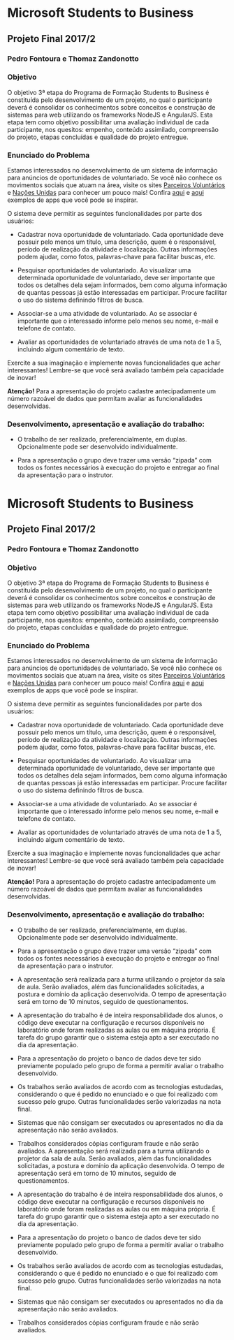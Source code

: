 # Microsoft Students to Business
## Projeto Final 2017/2
### Pedro Fontoura e Thomaz Zandonotto

### Objetivo
O objetivo 3ª etapa do Programa de Formação Students to Business é constituída pelo desenvolvimento de um projeto, no qual o participante deverá é consolidar os conhecimentos sobre conceitos e construção de sistemas para web utilizando os frameworks NodeJS e AngularJS. Esta etapa tem como objetivo possibilitar uma avaliação individual de cada participante, nos quesitos: empenho, conteúdo assimilado, compreensão do projeto, etapas concluídas e qualidade do projeto entregue.

### Enunciado do Problema
Estamos interessados no desenvolvimento de um sistema de informação para anúncios de oportunidades de voluntariado. Se você não conhece os movimentos sociais que atuam na área, visite os sites [Parceiros Voluntários](http://www.parceirosvoluntarios.org.br/) e [Nações Unidas](https://nacoesunidas.org/vagas/voluntariado/) para conhecer um pouco mais! Confira [aqui](https://play.google.com/store/apps/details?id=com.voluntario&hl=pt_BR) e [aqui](http://bolsadovoluntariado.pt/) exemplos de apps que você pode se inspirar.

O sistema deve permitir as seguintes funcionalidades por parte dos usuários:

* Cadastrar nova oportunidade de voluntariado. Cada oportunidade deve possuir pelo menos um título, uma descrição, quem é o responsável, período de realização da atividade e localização. Outras informações podem ajudar, como fotos, palavras-chave para facilitar buscas, etc.

* Pesquisar oportunidades de voluntariado. Ao visualizar uma determinada oportunidade de voluntariado, deve ser importante que todos os detalhes dela sejam informados, bem como alguma informação de quantas pessoas já estão interessadas em participar. Procure facilitar o uso do sistema definindo filtros de busca.

*  Associar-se a uma atividade de voluntariado. Ao se associar é importante que o interessado informe pelo menos seu nome, e-mail e telefone de contato.
*  Avaliar as oportunidades de voluntariado através de uma nota de 1 a 5, incluindo algum comentário de texto.

Exercite a sua imaginação e implemente novas funcionalidades que achar interessantes! Lembre-se que você será avaliado também pela capacidade de inovar!

**Atenção!**
Para a apresentação do projeto cadastre antecipadamente um número razoável de dados que permitam
avaliar as funcionalidades desenvolvidas.

### Desenvolvimento, apresentação e avaliação do trabalho:

* O trabalho de ser realizado, preferencialmente, em duplas. Opcionalmente pode ser
desenvolvido individualmente.

* Para a apresentação o grupo deve trazer uma versão “zipada” com todos os fontes
necessários à execução do projeto e entregar ao final da apresentação para o instrutor.
# Microsoft Students to Business
## Projeto Final 2017/2
### Pedro Fontoura e Thomaz Zandonotto

### Objetivo
O objetivo 3ª etapa do Programa de Formação Students to Business é constituída pelo desenvolvimento de um projeto, no qual o participante deverá é consolidar os conhecimentos sobre conceitos e construção de sistemas para web utilizando os frameworks NodeJS e AngularJS. Esta etapa tem como objetivo possibilitar uma avaliação individual de cada participante, nos quesitos: empenho, conteúdo assimilado, compreensão do projeto, etapas concluídas e qualidade do projeto entregue.

### Enunciado do Problema
Estamos interessados no desenvolvimento de um sistema de informação para anúncios de oportunidades de voluntariado. Se você não conhece os movimentos sociais que atuam na área, visite os sites [Parceiros Voluntários](http://www.parceirosvoluntarios.org.br/) e [Nações Unidas](https://nacoesunidas.org/vagas/voluntariado/) para conhecer um pouco mais! Confira [aqui](https://play.google.com/store/apps/details?id=com.voluntario&hl=pt_BR) e [aqui](http://bolsadovoluntariado.pt/) exemplos de apps que você pode se inspirar.

O sistema deve permitir as seguintes funcionalidades por parte dos usuários:

* Cadastrar nova oportunidade de voluntariado. Cada oportunidade deve possuir pelo menos um título, uma descrição, quem é o responsável, período de realização da atividade e localização. Outras informações podem ajudar, como fotos, palavras-chave para facilitar buscas, etc.

* Pesquisar oportunidades de voluntariado. Ao visualizar uma determinada oportunidade de voluntariado, deve ser importante que todos os detalhes dela sejam informados, bem como alguma informação de quantas pessoas já estão interessadas em participar. Procure facilitar o uso do sistema definindo filtros de busca.

*  Associar-se a uma atividade de voluntariado. Ao se associar é importante que o interessado informe pelo menos seu nome, e-mail e telefone de contato.
*  Avaliar as oportunidades de voluntariado através de uma nota de 1 a 5, incluindo algum comentário de texto.

Exercite a sua imaginação e implemente novas funcionalidades que achar interessantes! Lembre-se que você será avaliado também pela capacidade de inovar!

**Atenção!**
Para a apresentação do projeto cadastre antecipadamente um número razoável de dados que permitam
avaliar as funcionalidades desenvolvidas.

### Desenvolvimento, apresentação e avaliação do trabalho:

* O trabalho de ser realizado, preferencialmente, em duplas. Opcionalmente pode ser
desenvolvido individualmente.

* Para a apresentação o grupo deve trazer uma versão “zipada” com todos os fontes
necessários à execução do projeto e entregar ao final da apresentação para o instrutor.

* A apresentação será realizada para a turma utilizando o projetor da sala de aula. Serão
avaliados, além das funcionalidades solicitadas, a postura e domínio da aplicação
desenvolvida. O tempo de apresentação será em torno de 10 minutos, seguido de
questionamentos.

* A apresentação do trabalho é de inteira responsabilidade dos alunos, o código deve
executar na configuração e recursos disponíveis no laboratório onde foram realizadas as
aulas ou em máquina própria. É tarefa do grupo garantir que o sistema esteja apto a ser
executado no dia da apresentação.

* Para a apresentação do projeto o banco de dados deve ter sido previamente populado pelo
grupo de forma a permitir avaliar o trabalho desenvolvido.

* Os trabalhos serão avaliados de acordo com as tecnologias estudadas, considerando o que
é pedido no enunciado e o que foi realizado com sucesso pelo grupo. Outras funcionalidades
serão valorizadas na nota final.

* Sistemas que não consigam ser executados ou apresentados no dia da apresentação não
serão avaliados.

* Trabalhos considerados cópias configuram fraude e não serão avaliados. A apresentação será realizada para a turma utilizando o projetor da sala de aula. Serão
avaliados, além das funcionalidades solicitadas, a postura e domínio da aplicação
desenvolvida. O tempo de apresentação será em torno de 10 minutos, seguido de
questionamentos.

* A apresentação do trabalho é de inteira responsabilidade dos alunos, o código deve
executar na configuração e recursos disponíveis no laboratório onde foram realizadas as
aulas ou em máquina própria. É tarefa do grupo garantir que o sistema esteja apto a ser
executado no dia da apresentação.

* Para a apresentação do projeto o banco de dados deve ter sido previamente populado pelo
grupo de forma a permitir avaliar o trabalho desenvolvido.

* Os trabalhos serão avaliados de acordo com as tecnologias estudadas, considerando o que
é pedido no enunciado e o que foi realizado com sucesso pelo grupo. Outras funcionalidades
serão valorizadas na nota final.

* Sistemas que não consigam ser executados ou apresentados no dia da apresentação não
serão avaliados.

* Trabalhos considerados cópias configuram fraude e não serão avaliados.
